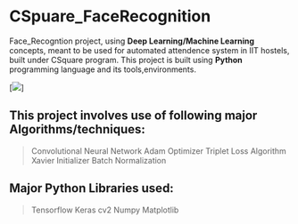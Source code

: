 # CSpuare_FaceRecognition
Face_Recogntion project, using **Deep Learning/Machine Learning** concepts, meant to be used for automated attendence system in IIT hostels, built under CSquare program. This project is built using **Python** programming language and its tools,environments.

[![](https://drive.google.com/open?id=1z0qv1Vu7Pv-E93XgLtstIbHOazcdJDKm)]

## This project involves use of following major Algorithms/techniques:
> Convolutional Neural Network
> Adam Optimizer
> Triplet Loss Algorithm
> Xavier Initializer
> Batch Normalization

## Major Python Libraries used:
> Tensorflow
> Keras
> cv2
> Numpy
> Matplotlib
